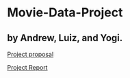 # Movie-Data-Project

## by Andrew, Luiz, and Yogi.

[Project proposal](https://docs.google.com/document/d/1NEnWvUnpxE0rJ0mSmkFMWKV59CpsnfaEpwHyH7Dp3Kk/edit?usp=sharing)

[Project Report](https://docs.google.com/document/d/194NoodoqBl0G9J7JtAJNs_rch8b6ZCL1CeigkK-ioTs/edit?usp=sharing)
